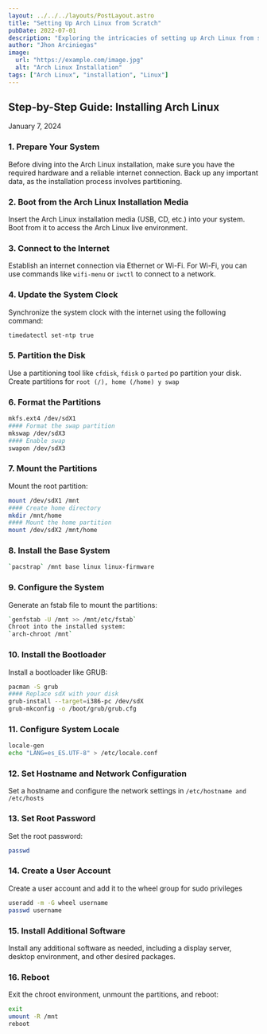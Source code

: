 ```yaml
---
layout: ../../../layouts/PostLayout.astro
title: "Setting Up Arch Linux from Scratch"
pubDate: 2022-07-01
description: "Exploring the intricacies of setting up Arch Linux from scratch in my inaugural blog post."
author: "Jhon Arciniegas"
image:
  url: "https://example.com/image.jpg"
  alt: "Arch Linux Installation"
tags: ["Arch Linux", "installation", "Linux"]
---
```


## Step-by-Step Guide: Installing Arch Linux  
January 7, 2024

### 1. Prepare Your System

Before diving into the Arch Linux installation, make sure you have the required hardware and a reliable internet connection. Back up any important data, as the installation process involves partitioning.

### 2. Boot from the Arch Linux Installation Media

Insert the Arch Linux installation media (USB, CD, etc.) into your system. Boot from it to access the Arch Linux live environment.

### 3. Connect to the Internet

Establish an internet connection via Ethernet or Wi-Fi. For Wi-Fi, you can use commands like `wifi-menu` or `iwctl` to connect to a network.

### 4. Update the System Clock

Synchronize the system clock with the internet using the following command:

```bash
timedatectl set-ntp true
```

### 5. Partition the Disk
Use a partitioning tool like `cfdisk`, `fdisk` o `parted` po partition your disk. Create partitions for
`root (/), home (/home) y swap`

### 6. Format the Partitions
```bash
mkfs.ext4 /dev/sdX1
#### Format the swap partition    
mkswap /dev/sdX3
#### Enable swap      
swapon /dev/sdX3  
```

### 7. Mount the Partitions
Mount the root partition:
```bash
mount /dev/sdX1 /mnt 
#### Create home directory    
mkdir /mnt/home 
#### Mount the home partition         
mount /dev/sdX2 /mnt/home 
```

### 8. Install the Base System
```bash
`pacstrap` /mnt base linux linux-firmware
```

### 9. Configure the System
Generate an fstab file to mount the partitions:
```bash
`genfstab -U /mnt >> /mnt/etc/fstab`
Chroot into the installed system:
`arch-chroot /mnt`
```
### 10. Install the Bootloader
Install a bootloader like GRUB:
```bash
pacman -S grub
#### Replace sdX with your disk 
grub-install --target=i386-pc /dev/sdX  
grub-mkconfig -o /boot/grub/grub.cfg
```

### 11. Configure System Locale
```bash
locale-gen
echo "LANG=es_ES.UTF-8" > /etc/locale.conf
```

### 12. Set Hostname and Network Configuration
Set a hostname and configure the network settings in `/etc/hostname and /etc/hosts`

### 13. Set Root Password
Set the root password:
```bash
passwd
```

### 14. Create a User Account
Create a user account and add it to the wheel group for sudo privileges
```bash
useradd -m -G wheel username
passwd username
```

### 15. Install Additional Software
Install any additional software as needed, including a display server, desktop environment, and other desired packages.

### 16. Reboot
Exit the chroot environment, unmount the partitions, and reboot:
```bash
exit
umount -R /mnt
reboot
```
